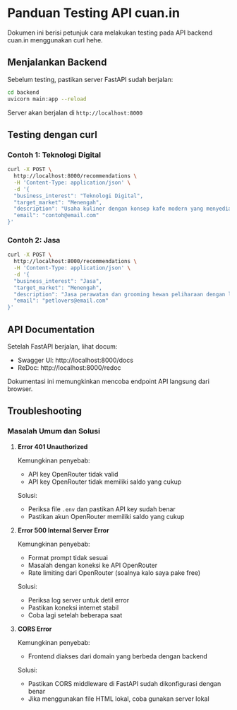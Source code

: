 # Panduan Testing API cuan.in

Dokumen ini berisi petunjuk cara melakukan testing pada API backend cuan.in menggunakan   curl hehe.

## Menjalankan Backend

Sebelum testing, pastikan server FastAPI sudah berjalan:

```bash
cd backend
uvicorn main:app --reload
```

Server akan berjalan di `http://localhost:8000`

<!-- ## Testing dengan Postman

1. Buka Postman
2. Buat request baru dengan konfigurasi berikut:
   - Method: POST
   - URL: http://localhost:8000/recommendations
   - Headers: 
     - Content-Type: application/json
   - Body (raw JSON):
   ```json
   {
     "business_interest": "Teknologi Digital",
     "target_market": "Menengah",
     "description": "Usaha kuliner dengan konsep kafe modern yang menyediakan area kerja dan internet cepat. Target pasar adalah pekerja kantoran dan freelancer yang butuh tempat nyaman untuk bekerja sambil menikmati kopi dan makanan ringan.",
     "email": "contoh@email.com"
   }
   ```
3. Klik "Send" dan tunggu respons dari API

### Contoh Permintaan Lain

#### Usaha Pertanian:

```json
{
  "business_interest": "Pertanian dan Peternakan",
  "target_market": "Menengah",
  "description": "Usaha budidaya tanaman hidroponik untuk memenuhi kebutuhan sayuran segar di perkotaan. Ingin memanfaatkan lahan terbatas dengan teknologi yang efisien.",
  "email": "petani@email.com"
}
```

#### Usaha Kreatif:

```json
{
  "business_interest": "Kreatif dan Media",
  "target_market": "Atas",
  "description": "Studio desain grafis dan branding yang fokus pada klien dari industri fashion dan kecantikan. Menawarkan jasa pembuatan identitas visual dan kampanye digital.",
  "email": "kreatif@email.com"
}
``` -->

## Testing dengan curl

### Contoh 1: Teknologi Digital

```bash
curl -X POST \
  http://localhost:8000/recommendations \
  -H 'Content-Type: application/json' \
  -d '{
  "business_interest": "Teknologi Digital",
  "target_market": "Menengah",
  "description": "Usaha kuliner dengan konsep kafe modern yang menyediakan area kerja dan internet cepat. Target pasar adalah pekerja kantoran dan freelancer yang butuh tempat nyaman untuk bekerja sambil menikmati kopi dan makanan ringan.",
  "email": "contoh@email.com"
}'
```

### Contoh 2: Jasa

```bash
curl -X POST \
  http://localhost:8000/recommendations \
  -H 'Content-Type: application/json' \
  -d '{
  "business_interest": "Jasa",
  "target_market": "Menengah",
  "description": "Jasa perawatan dan grooming hewan peliharaan dengan layanan antar jemput. Ingin fokus pada pelanggan yang sibuk tapi peduli dengan kesehatan dan penampilan hewan peliharaan mereka.",
  "email": "petlovers@email.com"
}'
```

## API Documentation

Setelah FastAPI berjalan, lihat docum:

- Swagger UI: http://localhost:8000/docs
- ReDoc: http://localhost:8000/redoc

Dokumentasi ini memungkinkan  mencoba endpoint API langsung dari browser.

## Troubleshooting

### Masalah Umum dan Solusi

1. **Error 401 Unauthorized**
   
   Kemungkinan penyebab:
   - API key OpenRouter tidak valid
   - API key OpenRouter tidak memiliki saldo yang cukup
   
   Solusi:
   - Periksa file `.env` dan pastikan API key sudah benar
   - Pastikan akun OpenRouter memiliki saldo yang cukup

2. **Error 500 Internal Server Error**
   
   Kemungkinan penyebab:
   - Format prompt tidak sesuai
   - Masalah dengan koneksi ke API OpenRouter
   - Rate limiting dari OpenRouter (soalnya kalo saya pake free)
   
   Solusi:
   - Periksa log server untuk detil error
   - Pastikan koneksi internet stabil
   - Coba lagi setelah beberapa saat

3. **CORS Error**
   
   Kemungkinan penyebab:
   - Frontend diakses dari domain yang berbeda dengan backend
   
   Solusi:
   - Pastikan CORS middleware di FastAPI sudah dikonfigurasi dengan benar
   - Jika menggunakan file HTML lokal, coba gunakan server lokal
